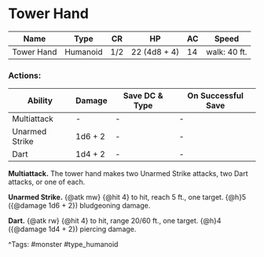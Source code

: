 # Tower Hand

| Name | Type | CR | HP | AC | Speed |
|------|------|----|----|----|-------|
| Tower Hand | Humanoid | 1/2 | 22 (4d8 + 4) | 14 | walk: 40 ft. |

### Actions:

| Ability | Damage | Save DC & Type | On Successful Save |
|---------|--------|----------------|--------------------|
| Multiattack | - | - | - |
| Unarmed Strike | 1d6 + 2 | - | - |
| Dart | 1d4 + 2 | - | - |


**Multiattack.** The tower hand makes two Unarmed Strike attacks, two Dart attacks, or one of each.

**Unarmed Strike.** {@atk mw} {@hit 4} to hit, reach 5 ft., one target. {@h}5 ({@damage 1d6 + 2}) bludgeoning damage.

**Dart.** {@atk rw} {@hit 4} to hit, range 20/60 ft., one target. {@h}4 ({@damage 1d4 + 2}) piercing damage.

^Tags: #monster #type_humanoid